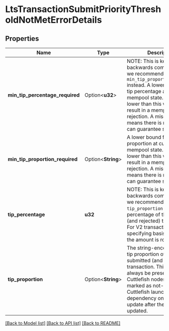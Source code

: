 # LtsTransactionSubmitPriorityThresholdNotMetErrorDetails

## Properties

Name | Type | Description | Notes
------------ | ------------- | ------------- | -------------
**min_tip_percentage_required** | Option<**u32**> | NOTE: This is kept for backwards compatibility, but we recommend using `min_tip_proportion_required` instead.  A lower bound for tip percentage at current mempool state. Anything lower than this will very likely result in a mempool rejection. A missing value means there is no tip that can guarantee submission.  | [optional]
**min_tip_proportion_required** | Option<**String**> | A lower bound for tip proportion at current mempool state. Anything lower than this will very likely result in a mempool rejection. A missing value means there is no tip that can guarantee submission.  | [optional]
**tip_percentage** | **u32** | NOTE: This is kept for backwards compatibility, but we recommend using `tip_proportion` instead.  Tip percentage of the submitted (and rejected) transaction. For V2 transactions specifying basis point tips, the amount is rounded down.  | 
**tip_proportion** | Option<**String**> | The string-encoded decimal tip proportion of the submitted (and rejected) transaction.  This field will always be present on Cuttlefish nodes, but is marked as not-required for Cuttlefish launch, to avoid a dependency on clients to update after the node is updated.  | [optional]

[[Back to Model list]](../README.md#documentation-for-models) [[Back to API list]](../README.md#documentation-for-api-endpoints) [[Back to README]](../README.md)


